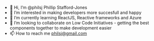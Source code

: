 - 👋 Hi, I’m @philsj Phillip Stafford-Jones
- 👀 I’m interested in making developers more succesfull and happy
- 🌱 I’m currently learning ReactJS, Reactive frameworks and Azure
- 💞️ I’m looking to collaborate on Low Code Initiatives - getting the best components together to make development easier
- 📫 How to reach me philsj@gmail.com

<!---
philsj/philsj is a ✨ special ✨ repository because its `README.md` (this file) appears on your GitHub profile.
You can click the Preview link to take a look at your changes.
--->
